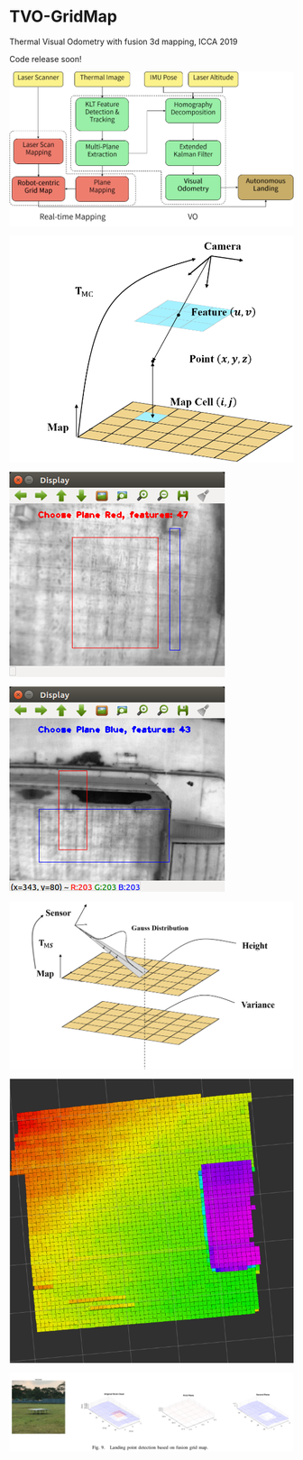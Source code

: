 # TVO-GridMap
Thermal Visual Odometry with fusion 3d mapping, ICCA 2019

Code release soon!

![alt text](https://github.com/paulwong16/TVO-GridMap/blob/master/files/fig1.png)

![alt text](https://github.com/paulwong16/TVO-GridMap/blob/master/files/fig2.png)

![alt text](https://github.com/paulwong16/TVO-GridMap/blob/master/files/fig3(1).png)

![alt text](https://github.com/paulwong16/TVO-GridMap/blob/master/files/fig3(2).png)

![alt text](https://github.com/paulwong16/TVO-GridMap/blob/master/files/fig4.png)

![alt text](https://github.com/paulwong16/TVO-GridMap/blob/master/files/fig9.png)

![alt text](https://github.com/paulwong16/TVO-GridMap/blob/master/files/fig9-all.png)


